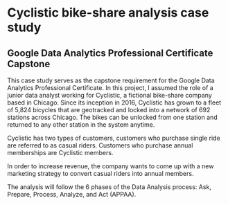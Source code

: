 # Cyclistic bike-share analysis case study

## Google Data Analytics Professional Certificate Capstone

This case study serves as the capstone requirement for the Google Data Analytics Professional Certificate. In this project, I assumed the role of a junior data analyst working for Cyclistic, a fictional bike-share company based in Chicago. Since its inception in 2016, Cyclistic has grown to a fleet of 5,824 bicycles that are geotracked and locked into a network of 692 stations across Chicago. The bikes can be unlocked from one station and returned to any other station in the system anytime.

Cyclistic has two types of customers, customers who purchase single ride are referred to as casual riders. Customers who purchase annual memberships are Cyclistic members.

In order to increase revenue, the company wants to come up with a new marketing strategy to convert casual riders into annual members.

The analysis will follow the 6 phases of the Data Analysis process: Ask, Prepare, Process, Analyze, and Act (APPAA).